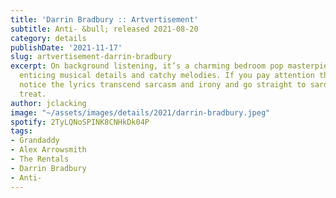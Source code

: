 ```yaml
---
title: 'Darrin Bradbury :: Artvertisement'
subtitle: Anti- &bull; released 2021-08-20
category: details
publishDate: '2021-11-17'
slug: artvertisement-darrin-bradbury
excerpt: On background listening, it’s a charming bedroom pop masterpiece filled with
  enticing musical details and catchy melodies. If you pay attention though, you’ll
  notice the lyrics transcend sarcasm and irony and go straight to sardonic, a rare
  treat.
author: jclacking
image: "~/assets/images/details/2021/darrin-bradbury.jpeg"
spotify: 2TyLQNoSPINK8CNHkDk04P
tags:
- Grandaddy
- Alex Arrowsmith
- The Rentals
- Darrin Bradbury
- Anti-
---
```


